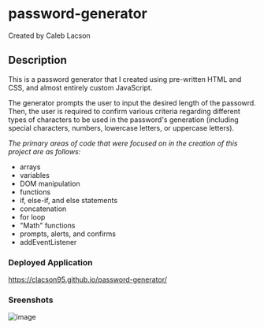 # password-generator
Created by Caleb Lacson

## Description  
This is a password generator that I created using pre-written HTML and CSS, and almost entirely custom JavaScript. 

The generator prompts the user to input the desired length of the passowrd. Then, the user is required to confirm various criteria 
regarding different types of characters to be used in the password's generation (including special characters, numbers, lowercase
letters, or uppercase letters).

_The primary areas of code that were focused on in the creation of this project are as follows:_
* arrays
* variables
* DOM manipulation
* functions
* if, else-if, and else statements
* concatenation 
* for loop
* "Math" functions
* prompts, alerts, and confirms
* addEventListener

### Deployed Application
https://clacson95.github.io/password-generator/

### Sreenshots
![image](https://user-images.githubusercontent.com/108302822/187281684-16b487b4-4b64-4ee0-bcd2-4b8094b286d8.png)

